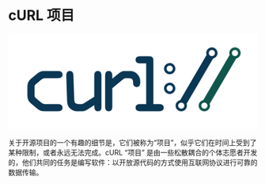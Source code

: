 # cURL 项目

![curl logo](curl-logo.jpg)

关于开源项目的一个有趣的细节是，它们被称为“项目”，似乎它们在时间上受到了某种限制，或者永远无法完成。cURL “项目” 是由一些松散耦合的个体志愿者开发的，他们共同的任务是编写软件：以开放源代码的方式使用互联网协议进行可靠的数据传输。
